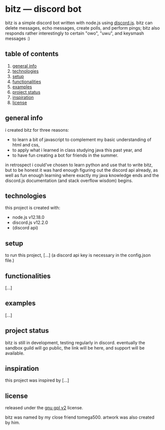 # bitz — discord bot
bitz is a simple discord bot written with node.js using [discord.js](https://discord.js.org/). bitz can delete messages, echo messages, create polls, and perform pings; bitz also responds rather interestingly to certain "owo", "uwu", and keysmash messages :)

## table of contents
1. [general info](#general-info)
2. [technologies](#technologies)
3. [setup](#setup)
4. [functionalities](#functionalities)
5. [examples](#examples)
6. [project status](#project-status)
7. [inspiration](#inspiration)
8. [license](#license)

## general info
i created bitz for three reasons: 
* to learn a bit of javascript to complement my basic understanding of html and css, 
* to apply what i learned in class studying java this past year, and 
* to have fun creating a bot for friends in the summer. 

in retrospect i could've chosen to learn python and use that to write bitz, but to be honest it was hard enough figuring out the discord api already, as well as fun enough learning where exactly my java knowledge ends and the discord.js documentation (and stack overflow wisdom) begins.

## technologies
this project is created with: 
* node.js v12.18.0
* discord.js v12.2.0
* (discord api)

## setup
to run this project, [...]
(a discord api key is necessary in the config.json file.)

## functionalities
[...]

## examples
[...]

## project status
bitz is still in development, testing regularly in discord. eventually the sandbox guild will go public, the link will be here, and support will be available. 

## inspiration
this project was inspired by [...]

## license
released under the [gnu gpl v2](https://www.gnu.org/licenses/old-licenses/gpl-2.0.en.html) license.

bitz was named by my close friend tomega500. artwork was also created by him. 
